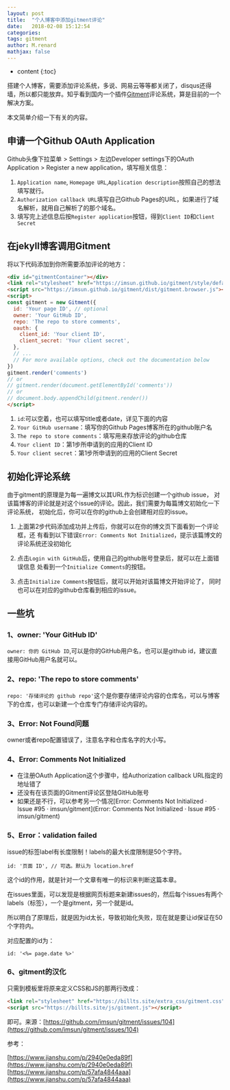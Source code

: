 ```yaml
---
layout: post
title:  "个人博客中添加gitment评论"
date:   2018-02-08 15:12:54
categories: 
tags: gitment
author: M.renard
mathjax: false
---
```


* content
{:toc}

搭建个人博客，需要添加评论系统，多说、网易云等等都关闭了，disqus还得墙，所以都只能放弃。知乎看到国内一个插件[Gitment](https://github.com/imsun/gitment)评论系统，算是目前的一个解决方案。




本文简单介绍一下有关的内容。

## 申请一个Github OAuth Application

Github头像下拉菜单 > Settings > 左边Developer settings下的OAuth Application > Register a new application，填写相关信息：

1. `Application name`, `Homepage URL`,`Application description`按照自己的想法填写就行。
2. `Authorization callback URL`填写自己Github Pages的URL，如果进行了域名解析，就用自己解析了的那个域名。
3. 填写完上述信息后按`Register application`按钮，得到`Client ID`和`Client Secret`

## 在jekyll博客调用Gitment

将以下代码添加到你所需要添加评论的地方：

```html
<div id="gitmentContainer"></div>
<link rel="stylesheet" href="https://imsun.github.io/gitment/style/default.css">
<script src="https://imsun.github.io/gitment/dist/gitment.browser.js"></script>
<script>
const gitment = new Gitment({
  id: 'Your page ID', // optional
  owner: 'Your GitHub ID',
  repo: 'The repo to store comments',
  oauth: {
    client_id: 'Your client ID',
    client_secret: 'Your client secret',
  },
  // ...
  // For more available options, check out the documentation below
})
gitment.render('comments')
// or
// gitment.render(document.getElementById('comments'))
// or
// document.body.appendChild(gitment.render())
</script>
```

1. `id`:可以空着，也可以填写title或者date，详见下面的内容
2. `Your GitHub username`：填写你的Github Pages博客所在的github账户名
3. `The repo to store comments`：填写用来存放评论的github仓库
4. `Your client ID`：第1步所申请到的应用的Client ID
5. `Your client secret`：第1步所申请到的应用的Client Secret

## 初始化评论系统

由于gitment的原理是为每一遍博文以其URL作为标识创建一个github issue， 对该篇博客的评论就是对这个issue的评论。因此，我们需要为每篇博文初始化一下评论系统， 初始化后，你可以在你的github上会创建相对应的issue。

1. 上面第2步代码添加成功并上传后，你就可以在你的博文页下面看到一个评论框，还 有看到以下错误`Error: Comments Not Initialized`，提示该篇博文的评论系统还没初始化

2. 点击`Login with GitHub`后，使用自己的github账号登录后，就可以在上面错误信息 处看到一个`Initialize Comments`的按钮。

3. 点击`Initialize Comments`按钮后，就可以开始对该篇博文开始评论了， 同时也可以在对应的github仓库看到相应的issue。

## 一些坑

### 1、owner: 'Your GitHub ID'

`owner: 你的 GitHub ID`,可以是你的GitHub用户名，也可以是github id，建议直接用GitHub用户名就可以。

### 2、repo: 'The repo to store comments'

`repo: '存储评论的 github repo'`这个是你要存储评论内容的仓库名，可以与博客下的仓库，也可以新建一个仓库专门存储评论内容的。

### 3、Error: Not Found问题

owner或者repo配置错误了，注意名字和仓库名字的大小写。

### 4、Error: Comments Not Initialized

* 在注册OAuth Application这个步骤中，给Authorization callback URL指定的地址错了
* 还没有在该页面的Gitment评论区登陆GitHub账号
* 如果还是不行，可以参考另一个情况[Error: Comments Not Initialized · Issue #95 · imsun/gitment](Error: Comments Not Initialized · Issue #95 · imsun/gitment)

### 5、Error：validation failed

issue的标签label有长度限制！labels的最大长度限制是50个字符。

`id: '页面 ID', // 可选。默认为 location.href`

这个id的作用，就是针对一个文章有唯一的标识来判断这篇本章。

在issues里面，可以发现是根据网页标题来新建issues的，然后每个issues有两个labels（标签），一个是gitment，另一个就是id。

所以明白了原理后，就是因为id太长，导致初始化失败，现在就是要让id保证在50个字符内。

对应配置的id为：

```id: '<%= page.date %>'```

### 6、gitment的汉化

只需到模板里将原来定义CSS和JS的那两行改成：

```html
<link rel="stylesheet" href="https://billts.site/extra_css/gitment.css">
<script src="https://billts.site/js/gitment.js"></script>
```
即可。来源：[https://github.com/imsun/gitment/issues/104](https://github.com/imsun/gitment/issues/104)

参考：

[https://www.jianshu.com/p/2940e0eda89f](https://www.jianshu.com/p/2940e0eda89f)
[https://www.jianshu.com/p/57afa4844aaa](https://www.jianshu.com/p/57afa4844aaa)


